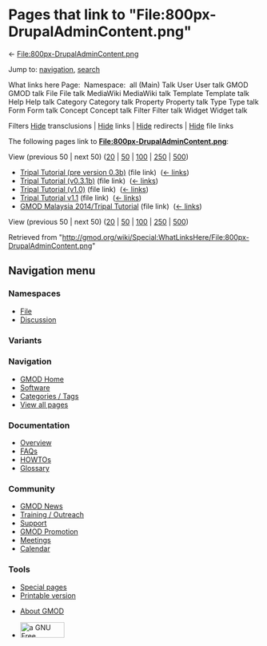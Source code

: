<div id="mw-page-base" class="noprint">

</div>

<div id="mw-head-base" class="noprint">

</div>

<div id="content" class="mw-body" role="main">

<span id="top"></span>

<div id="mw-js-message" style="display:none;">

</div>



# <span dir="auto">Pages that link to "File:800px-DrupalAdminContent.png"</span>

<div id="bodyContent">

<div id="contentSub">

←
[File:800px-DrupalAdminContent.png](/wiki/File:800px-DrupalAdminContent.png "File:800px-DrupalAdminContent.png")

</div>

<div id="jump-to-nav" class="mw-jump">

Jump to: [navigation](#mw-navigation), [search](#p-search)

</div>

<div id="mw-content-text">

What links here Page:  Namespace:  all (Main) Talk User User talk GMOD
GMOD talk File File talk MediaWiki MediaWiki talk Template Template talk
Help Help talk Category Category talk Property Property talk Type Type
talk Form Form talk Concept Concept talk Filter Filter talk Widget
Widget talk

Filters
[Hide](/mediawiki/index.php?title=Special:WhatLinksHere/File:800px-DrupalAdminContent.png&hidetrans=1 "Special:WhatLinksHere/File:800px-DrupalAdminContent.png")
transclusions \|
[Hide](/mediawiki/index.php?title=Special:WhatLinksHere/File:800px-DrupalAdminContent.png&hidelinks=1 "Special:WhatLinksHere/File:800px-DrupalAdminContent.png")
links \|
[Hide](/mediawiki/index.php?title=Special:WhatLinksHere/File:800px-DrupalAdminContent.png&hideredirs=1 "Special:WhatLinksHere/File:800px-DrupalAdminContent.png")
redirects \|
[Hide](/mediawiki/index.php?title=Special:WhatLinksHere/File:800px-DrupalAdminContent.png&hideimages=1 "Special:WhatLinksHere/File:800px-DrupalAdminContent.png")
file links

The following pages link to
**[File:800px-DrupalAdminContent.png](/wiki/File:800px-DrupalAdminContent.png "File:800px-DrupalAdminContent.png")**:

View (previous 50 \| next 50)
([20](/mediawiki/index.php?title=Special:WhatLinksHere/File:800px-DrupalAdminContent.png&limit=20 "Special:WhatLinksHere/File:800px-DrupalAdminContent.png")
\|
[50](/mediawiki/index.php?title=Special:WhatLinksHere/File:800px-DrupalAdminContent.png&limit=50 "Special:WhatLinksHere/File:800px-DrupalAdminContent.png")
\|
[100](/mediawiki/index.php?title=Special:WhatLinksHere/File:800px-DrupalAdminContent.png&limit=100 "Special:WhatLinksHere/File:800px-DrupalAdminContent.png")
\|
[250](/mediawiki/index.php?title=Special:WhatLinksHere/File:800px-DrupalAdminContent.png&limit=250 "Special:WhatLinksHere/File:800px-DrupalAdminContent.png")
\|
[500](/mediawiki/index.php?title=Special:WhatLinksHere/File:800px-DrupalAdminContent.png&limit=500 "Special:WhatLinksHere/File:800px-DrupalAdminContent.png"))

- [Tripal Tutorial (pre version
  0.3b)](/wiki/Tripal_Tutorial_(pre_version_0.3b) "Tripal Tutorial (pre version 0.3b)")
  (file link) ‎ <span class="mw-whatlinkshere-tools">([←
  links](/mediawiki/index.php?title=Special:WhatLinksHere&target=Tripal+Tutorial+%28pre+version+0.3b%29 "Special:WhatLinksHere"))</span>
- [Tripal Tutorial
  (v0.3.1b)](/wiki/Tripal_Tutorial_(v0.3.1b) "Tripal Tutorial (v0.3.1b)")
  (file link) ‎ <span class="mw-whatlinkshere-tools">([←
  links](/mediawiki/index.php?title=Special:WhatLinksHere&target=Tripal+Tutorial+%28v0.3.1b%29 "Special:WhatLinksHere"))</span>
- [Tripal Tutorial
  (v1.0)](/wiki/Tripal_Tutorial_(v1.0) "Tripal Tutorial (v1.0)") (file
  link) ‎ <span class="mw-whatlinkshere-tools">([←
  links](/mediawiki/index.php?title=Special:WhatLinksHere&target=Tripal+Tutorial+%28v1.0%29 "Special:WhatLinksHere"))</span>
- [Tripal Tutorial
  v1.1](/wiki/Tripal_Tutorial_v1.1 "Tripal Tutorial v1.1") (file link) ‎
  <span class="mw-whatlinkshere-tools">([←
  links](/mediawiki/index.php?title=Special:WhatLinksHere&target=Tripal+Tutorial+v1.1 "Special:WhatLinksHere"))</span>
- [GMOD Malaysia 2014/Tripal
  Tutorial](/wiki/GMOD_Malaysia_2014/Tripal_Tutorial "GMOD Malaysia 2014/Tripal Tutorial")
  (file link) ‎ <span class="mw-whatlinkshere-tools">([←
  links](/mediawiki/index.php?title=Special:WhatLinksHere&target=GMOD+Malaysia+2014%2FTripal+Tutorial "Special:WhatLinksHere"))</span>

View (previous 50 \| next 50)
([20](/mediawiki/index.php?title=Special:WhatLinksHere/File:800px-DrupalAdminContent.png&limit=20 "Special:WhatLinksHere/File:800px-DrupalAdminContent.png")
\|
[50](/mediawiki/index.php?title=Special:WhatLinksHere/File:800px-DrupalAdminContent.png&limit=50 "Special:WhatLinksHere/File:800px-DrupalAdminContent.png")
\|
[100](/mediawiki/index.php?title=Special:WhatLinksHere/File:800px-DrupalAdminContent.png&limit=100 "Special:WhatLinksHere/File:800px-DrupalAdminContent.png")
\|
[250](/mediawiki/index.php?title=Special:WhatLinksHere/File:800px-DrupalAdminContent.png&limit=250 "Special:WhatLinksHere/File:800px-DrupalAdminContent.png")
\|
[500](/mediawiki/index.php?title=Special:WhatLinksHere/File:800px-DrupalAdminContent.png&limit=500 "Special:WhatLinksHere/File:800px-DrupalAdminContent.png"))

</div>

<div class="printfooter">

Retrieved from
"<http://gmod.org/wiki/Special:WhatLinksHere/File:800px-DrupalAdminContent.png>"

</div>

<div id="catlinks" class="catlinks catlinks-allhidden">

</div>

<div class="visualClear">

</div>

</div>

</div>

<div id="mw-navigation">

## Navigation menu

<div id="mw-head">



<div id="left-navigation">

<div id="p-namespaces" class="vectorTabs" role="navigation"
aria-labelledby="p-namespaces-label">

### Namespaces

- <span id="ca-nstab-image"><a href="/wiki/File:800px-DrupalAdminContent.png" accesskey="c"
  title="View the file page [c]">File</a></span>
- <span id="ca-talk"><a
  href="/mediawiki/index.php?title=File_talk:800px-DrupalAdminContent.png&amp;action=edit&amp;redlink=1"
  accesskey="t"
  title="Discussion about the content page [t]">Discussion</a></span>

</div>

<div id="p-variants" class="vectorMenu emptyPortlet" role="navigation"
aria-labelledby="p-variants-label">

### 

### Variants[](#)

<div class="menu">

</div>

</div>

</div>

<div id="right-navigation">





</div>



</div>

</div>

</div>

<div id="mw-panel">

<div id="p-logo" role="banner">

<a href="/wiki/Main_Page"
style="background-image: url(http://gmod.org/images/GMOD-cogs.png);"
title="Visit the main page"></a>

</div>

<div id="p-Navigation" class="portal" role="navigation"
aria-labelledby="p-Navigation-label">

### Navigation

<div class="body">

- <span id="n-GMOD-Home">[GMOD Home](/wiki/Main_Page)</span>
- <span id="n-Software">[Software](/wiki/GMOD_Components)</span>
- <span id="n-Categories-.2F-Tags">[Categories /
  Tags](/wiki/Categories)</span>
- <span id="n-View-all-pages">[View all
  pages](/wiki/Special:AllPages)</span>

</div>

</div>

<div id="p-Documentation" class="portal" role="navigation"
aria-labelledby="p-Documentation-label">

### Documentation

<div class="body">

- <span id="n-Overview">[Overview](/wiki/Overview)</span>
- <span id="n-FAQs">[FAQs](/wiki/Category:FAQ)</span>
- <span id="n-HOWTOs">[HOWTOs](/wiki/Category:HOWTO)</span>
- <span id="n-Glossary">[Glossary](/wiki/Glossary)</span>

</div>

</div>

<div id="p-Community" class="portal" role="navigation"
aria-labelledby="p-Community-label">

### Community

<div class="body">

- <span id="n-GMOD-News">[GMOD News](/wiki/GMOD_News)</span>
- <span id="n-Training-.2F-Outreach">[Training /
  Outreach](/wiki/Training_and_Outreach)</span>
- <span id="n-Support">[Support](/wiki/Support)</span>
- <span id="n-GMOD-Promotion">[GMOD
  Promotion](/wiki/GMOD_Promotion)</span>
- <span id="n-Meetings">[Meetings](/wiki/Meetings)</span>
- <span id="n-Calendar">[Calendar](/wiki/Calendar)</span>

</div>

</div>

<div id="p-tb" class="portal" role="navigation"
aria-labelledby="p-tb-label">

### Tools

<div class="body">

- <span id="t-specialpages"><a href="/wiki/Special:SpecialPages" accesskey="q"
  title="A list of all special pages [q]">Special pages</a></span>
- <span id="t-print"><a
  href="/mediawiki/index.php?title=Special:WhatLinksHere/File:800px-DrupalAdminContent.png&amp;printable=yes"
  rel="alternate" accesskey="p"
  title="Printable version of this page [p]">Printable version</a></span>

</div>

</div>

</div>

</div>

<div id="footer" role="contentinfo">

- <span id="footer-places-about">[About
  GMOD](/wiki/GMOD:About "GMOD:About")</span>

<!-- -->

- <span id="footer-copyrightico">[<img src="http://www.gnu.org/graphics/gfdl-logo-small.png" width="88"
  height="31" alt="a GNU Free Documentation License" />](http://www.gnu.org/licenses/fdl-1.3.html)</span>


<div style="clear:both">

</div>

</div>
